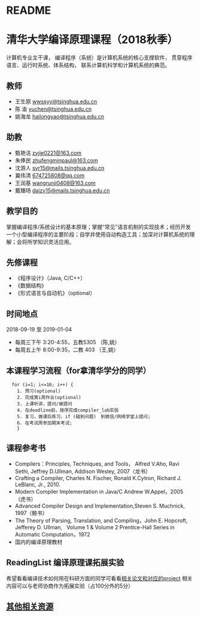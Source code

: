 # README

# 清华大学编译原理课程（2018秋季）

计算机专业主干课， 编译程序（系统）是计算机系统的核心支撑软件， 贯穿程序语言、运行时系统、体系结构， 联系计算机科学和计算机系统的典范。

## 教师
- 王生原 wwssyy@tsinghua.edu.cn
- 陈  渝 yuchen@tsinghua.edu.cn
- 姚海龙 hailongyao@tsinghua.edu.cn

## 助教
- 甄艳洁 zyjie0221@163.com
- 朱俸民 zhufengminpaul@163.com
- 沈游人 syr15@mails.tsinghua.edu.cn
- 冀伟清 674725808@qq.com
- 王润基 wangrunji0408@163.com
- 戴臻旸 daizy15@mails.tsinghua.edu.cn

## 教学目的
掌握编译程序/系统设计的基本原理；掌握“常见”语言机制的实现技术；经历开发一个小型编译程序的主要阶段；自学并使用自动构造工具；加深对计算机系统的理解；会将所学知识灵活应用。

## 先修课程
- 《程序设计》（Java, C/C++）
- 《数据结构》
- 《形式语言与自动机》（optional）

## 时间地点
2018-09-19 至 2019-01-04
- 每周三下午 3:20-4:55，五教5305 （陈,姚） 
- 每周五上午 8:00-9:35，二教 403 （王,姚）
 
## 本课程学习流程（for拿清华学分的同学）
```
  for (i=1; i<=16; i++) {
    1. 预习(optional)
    2. 完成第i周作业(optional)
    3. 上课听讲，提问/被提问
    4. 在deadline前，按序完成compiler_lab实验
    5. 复习，做课后练习，if (碰到问题)　到微信/网络学堂上提问;
    6. 在考试周参加期末考试;
    }

```
## 课程参考书
- Compilers：Principles, Techniques, and Tools， Alfred V.Aho, Ravi Sethi, Jeffrey D.Ullman, Addison Wesley, 2007（龙书）
- Crafting a Compiler, Charles N. Fischer, Ronald K.Cytron,  Richard J. LeBlanc, Jr., 2010.
- Modern Compiler Implementation in Java/C  Andrew W.Appel，2005    （虎书）
- Advanced Compiler Design and Implementation,Steven S. Muchnick, 1997（鲸书）
- The Theory of Parsing, Translation, and Compiling，John E. Hopcroft, Jefferey D. Ullman,    Volume 1 & Volume 2 Prentice-Hall Series in Automatic Computation，1972
- 国内的编译原理教材

## ReadingList 编译原理课拓展实验
希望看看编译技术如何用在科研方面的同学可看看[相关论文和对应的project](https://github.com/chyyuu/compiler_course_info/blob/master/readinglist.md)
相关内容可以与老师协商作为拓展实验（占100分外的5分）

## [其他相关资源](https://github.com/chyyuu/compiler_course_info/blob/master/resources.md)
